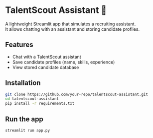 # TalentScout Assistant 🤖

A lightweight Streamlit app that simulates a recruiting assistant.  
It allows chatting with an assistant and storing candidate profiles.

## Features
- Chat with a TalentScout assistant
- Save candidate profiles (name, skills, experience)
- View stored candidate database

## Installation
```bash
git clone https://github.com/your-repo/talentscout-assistant.git
cd talentscout-assistant
pip install -r requirements.txt
```

## Run the app
```bash
streamlit run app.py
```
